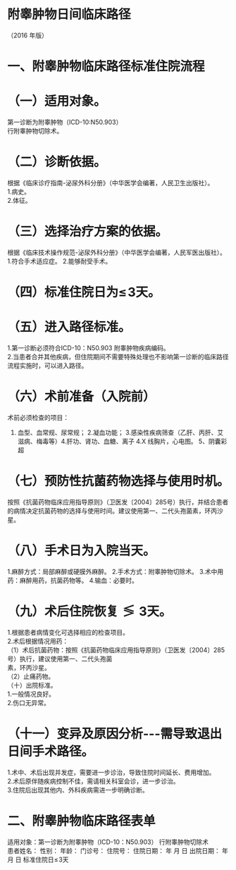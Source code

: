 # 附睾肿物日间临床路径  
（2016 年版）  
# 一、附睾肿物临床路径标准住院流程  
# （一）适用对象。  
第一诊断为附睾肿物（ICD-10:N50.903）  
行附睾肿物切除术。  
# （二）诊断依据。  
根据《临床诊疗指南-泌尿外科分册》（中华医学会编著，人民卫生出版社）。  
1.病史。  
2.体征。  
# （三）选择治疗方案的依据。  
根据《临床技术操作规范-泌尿外科分册》（中华医学会编著，人民军医出版社）。  
1.符合手术适应症。 2.能够耐受手术。  
# （四）标准住院日为$\leqslant\!3$天。  
# （五）进入路径标准。  
1.第一诊断必须符合ICD-10：N50.903 附睾肿物疾病编码。  
2.当患者合并其他疾病，但住院期间不需要特殊处理也不影响第一诊断的临床路径流程实施时，可以进入路径。  
# （六）术前准备（入院前）  
术前必须检查的项目：  
1. 血型、血常规、尿常规； 2.凝血功能； 3.感染性疾病筛查（乙肝、丙肝、艾滋病、梅毒等）4.肝功、肾功、血糖、离子 4.X 线胸片，心电图。 5、阴囊彩超  
# （七）预防性抗菌药物选择与使用时机。  
按照《抗菌药物临床应用指导原则》（卫医发〔2004〕285号）执行，并结合患者的病情决定抗菌药物的选择与使用时间。建议使用第一、二代头孢菌素，环丙沙星。  
# （八）手术日为入院当天。  
1.麻醉方式：局部麻醉或硬膜外麻醉。 2.手术方式：附睾肿物切除术。  3.术中用药：麻醉用药，抗菌药物等。 4.输血：必要时。  
# （九）术后住院恢复$\lessgtr3$天。  
1.根据患者病情变化可选择相应的检查项目。  
2.术后根据情况用药：  
（1）术后抗菌药物：按照《抗菌药物临床应用指导原则》（卫医发〔2004〕285 号）执行，建议使用第一、二代头孢菌  
素，环丙沙星。  
（2）止痛药物。  
（十）出院标准。  
1.一般情况良好。  
2.伤口无异常。  
# （十一）变异及原因分析---需导致退出日间手术路径。  
1.术中、术后出现并发症，需要进一步诊治，导致住院时间延长、费用增加。  
2.术后原伴随疾病控制不佳，需请相关科室会诊，进一步诊治。  
3.住院后出现其他内、外科疾病需进一步明确诊断。  
# 二、附睾肿物临床路径表单  
适用对象：第一诊断为附睾肿物（ICD-10：N50.903） 行附睾肿物切除术  
患者姓名：               性别：    年龄：      门诊号：        住院号：           住院日期：       年   月   日     出院日期：     年  月  日   标准住院日$\leq\!3$天  
